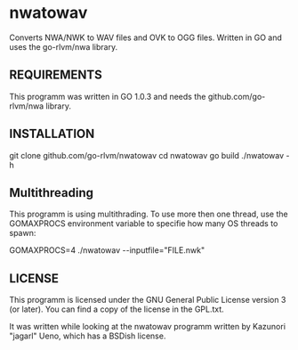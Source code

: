 nwatowav
========

Converts NWA/NWK to WAV files and OVK to OGG files. Written in GO and uses
the go-rlvm/nwa library.

## REQUIREMENTS
This programm was written in GO 1.0.3 and needs the github.com/go-rlvm/nwa
library.

## INSTALLATION
git clone github.com/go-rlvm/nwatowav
cd nwatowav
go build
./nwatowav -h

## Multithreading
This programm is using multithrading. To use more then one thread, use the
GOMAXPROCS environment variable to specifie how many OS threads to spawn:

GOMAXPROCS=4 ./nwatowav --inputfile="FILE.nwk"

## LICENSE
This programm is licensed under the GNU General Public License version 3
(or later). You can find a copy of the license in the GPL.txt.

It was written while looking at the nwatowav programm written
by Kazunori "jagarl" Ueno, which has a BSDish license.
